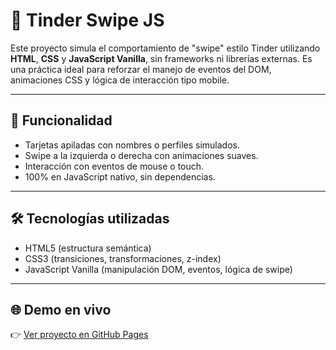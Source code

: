 # 🧡 Tinder Swipe JS

Este proyecto simula el comportamiento de "swipe" estilo Tinder utilizando **HTML**, **CSS** y **JavaScript Vanilla**, sin frameworks ni librerías externas. Es una práctica ideal para reforzar el manejo de eventos del DOM, animaciones CSS y lógica de interacción tipo mobile.

---

## 🎯 Funcionalidad

- Tarjetas apiladas con nombres o perfiles simulados.
- Swipe a la izquierda o derecha con animaciones suaves.
- Interacción con eventos de mouse o touch.
- 100% en JavaScript nativo, sin dependencias.

---

## 🛠 Tecnologías utilizadas

- HTML5 (estructura semántica)
- CSS3 (transiciones, transformaciones, z-index)
- JavaScript Vanilla (manipulación DOM, eventos, lógica de swipe)

---
## 🌐 Demo en vivo

👉 [Ver proyecto en GitHub Pages](https://tobiassa1.github.io/Tinder-Swipe/)
